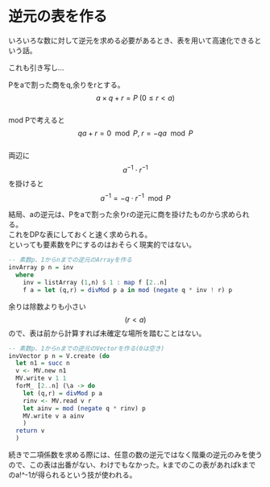 # 逆元の表を作る

いろいろな数に対して逆元を求める必要があるとき、表を用いて高速化できるという話。

これも引き写し…

Pをaで割った商をq,余りをrとする。  
$$a \times q + r = P \; (0 \leq r < a)$$  
mod Pで考えると  
$$qa + r = 0 \mod P, \; r = -qa \mod P$$  
両辺に$$a^{-1} \cdot r^{-1}$$を掛けると  
$$a^{-1} = -q \cdot r ^{-1} \mod P$$

結局、aの逆元は、Pをaで割った余りrの逆元に商を掛けたものから求められる。  
これをDPな表にしておくと速く求められる。  
といっても要素数をPにするのはおそらく現実的ではない。

```haskell
-- 素数p、1からnまでの逆元のArrayを作る
invArray p n = inv
  where
    inv = listArray (1,n) $ 1 : map f [2..n]
    f a = let (q,r) = divMod p a in mod (negate q * inv ! r) p
```

余りは除数よりも小さい$$(r < a)$$ので、表は前から計算すれば未確定な場所を踏むことはない。

```haskell
-- 素数p、1からnまでの逆元のVectorを作る(0は空き)
invVector p n = V.create (do
  let n1 = succ n
  v <- MV.new n1
  MV.write v 1 1
  forM_ [2..n] (\a -> do
    let (q,r) = divMod p a
    rinv <- MV.read v r
    let ainv = mod (negate q * rinv) p
    MV.write v a ainv
    )
  return v
  )
```

続きで二項係数を求める際には、任意の数の逆元ではなく階乗の逆元のみを使うので、この表は出番がない、わけでもなかった。kまでのこの表があればkまでのa!^-1が得られるという技が使われる。

